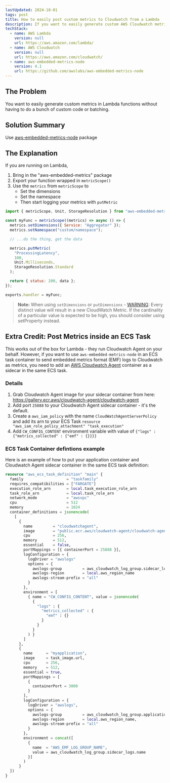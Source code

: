 ```yaml
---
lastUpdated: 2024-10-01
tags: post
title: How to easily post custom metrics to Cloudwatch from a Lambda
description: If you want to easily generate custom AWS Cloudwatch metrics in AWS Lambda functions without having to do a bunch of custom code or batching.
techStack:
  - name: AWS Lambda
    version: null
    url: https://aws.amazon.com/lambda/
  - name: AWS Cloudwatch
    version: null
    url: https://aws.amazon.com/cloudwatch/
  - name: aws-embedded-metrics-node
    version: 4.1
    url: https://github.com/awslabs/aws-embedded-metrics-node
---
```


## The Problem

You want to easily generate custom metrics in Lambda functions without having to do a bunch of custom code or batching.

## Solution Summary

Use [aws-embedded-metrics-node](https://github.com/awslabs/aws-embedded-metrics-node) package

## The Explanation

If you are running on Lambda,

1. Bring in the "aws-embedded-metrics" package
2. Export your function wrapped in `metricScope()`
3. Use the `metrics` from `metricScope` to
   - Set the dimensions
   - Set the namespace
   - Then start logging your metrics with `putMetric`

```js
import { metricScope, Unit, StorageResolution } from "aws-embedded-metrics";

const myFunc = metricScope((metrics) => async () => {
  metrics.setDimensions({ Service: "Aggregator" });
  metrics.setNamespace("custom/namespace");

  // ...do the thing, get the data

  metrics.putMetric(
    "ProcessingLatency",
    100,
    Unit.Milliseconds,
    StorageResolution.Standard
  );

  return { status: 200, data };
});

exports.handler = myFunc;
```

> **Note:** When using `setDimensions` or `putDimensions` - [WARNING](https://github.com/awslabs/aws-embedded-metrics-node#metriclogger): Every distinct value will result in a new CloudWatch Metric. If the cardinality of a particular value is expected to be high, you should consider using setProperty instead.

## Extra Credit: Post Metrics inside an ECS Task

This works out of the box for Lambda - they run Cloudwatch Agent on your behalf. However, if you want to use `aws-embedded-metrics-node` in an ECS task container to send embedded metrics format (EMF) logs to Cloudwatch as metrics, you need to add an [AWS Cloudwatch Agent](https://docs.aws.amazon.com/AmazonCloudWatch/latest/monitoring/Install-CloudWatch-Agent.html) container as a sidecar in the same ECS task.

### Details

1. Grab Cloudwatch Agent image for your sidecar container from here: https://gallery.ecr.aws/cloudwatch-agent/cloudwatch-agent
2. Add port `25888` to your Cloudwatch Agent sidecar container - it's the default.
3. Create a `aws_iam_policy` with the name `CloudWatchAgentServerPolicy` and add its arn to your ECS Task `resource "aws_iam_role_policy_attachment" "task_execution"`
4. Add `CW_CONFIG_CONTENT` environment variable with value of `{"logs" : {"metrics_collected" : {"emf" : {}}}}`

### ECS Task Container defintions example

Here is an example of how to put your application container and Cloudwatch Agent sidecar container in the same ECS task definition:

```tf
resource "aws_ecs_task_definition" "main" {
  family                   = "taskfamily"
  requires_compatibilities = ["FARGATE"]
  execution_role_arn       = local.task_execution_role_arn
  task_role_arn            = local.task_role_arn
  network_mode             = "awsvpc"
  cpu                      = 512
  memory                   = 1024
  container_definitions = jsonencode(
    [
      {
        name         = "cloudwatchagent",
        image        = "public.ecr.aws/cloudwatch-agent/cloudwatch-agent:1.300037.1b602",
        cpu          = 256,
        memory       = 512,
        essential    = false,
        portMappings = [{ containerPort = 25888 }],
        logConfiguration = {
          logDriver = "awslogs"
          options = {
            awslogs-group         = aws_cloudwatch_log_group.sidecar_logs.name
            awslogs-region        = local.aws_region_name
            awslogs-stream-prefix = "all"
          }
        },
        environment = [
          { name = "CW_CONFIG_CONTENT", value = jsonencode(
            {
              "logs" : {
                "metrics_collected" : {
                  "emf" : {}
                }
              }
            }
          ) }
        ]
      },
      {
        name      = "myapplication",
        image     = task_image.url,
        cpu       = 256,
        memory    = 512,
        essential = true,
        portMappings = [
          {
            containerPort = 3000
          }
        ],
        logConfiguration = {
          logDriver = "awslogs",
          options = {
            awslogs-group         = aws_cloudwatch_log_group.application_logs.name,
            awslogs-region        = local.aws_region_name,
            awslogs-stream-prefix = "all"
          }
        },
        environment = concat([
          {
            name  = "AWS_EMF_LOG_GROUP_NAME",
            value = aws_cloudwatch_log_group.sidecar_logs.name
          }]
        )
      }
  ])
}
```
